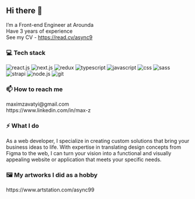## Hi there 👋

I’m a Front-end Engineer at Arounda <br/>
Have 3 years of experience <br/>
See my CV - https://read.cv/async9

### 💻 Tech stack

<div display="flex">
  <img src="https://img.shields.io/badge/react.js-black?style=for-the-badge&logo=react&logoColor=white" alt="react.js"/>
  <img src="https://img.shields.io/badge/next.js-black?style=for-the-badge&logo=next.js&logoColor=white" alt="next.js"/>
  <img src="https://img.shields.io/badge/redux-black?style=for-the-badge&logo=redux&logoColor=white" alt="redux"/>
  <img src="https://img.shields.io/badge/typescript-black?style=for-the-badge&logo=typescript&logoColor=white" alt="typescript"/>
  <img src="https://img.shields.io/badge/javascript-black?style=for-the-badge&logo=javascript&logoColor=white" alt="javascript"/>
  <img src="https://img.shields.io/badge/css-black?style=for-the-badge&logo=css3&logoColor=white" alt="css"/>
  <img src="https://img.shields.io/badge/sass-black?style=for-the-badge&logo=sass&logoColor=white" alt="sass"/>
  <img src="https://img.shields.io/badge/strapi-black?style=for-the-badge&logo=strapi&logoColor=white" alt="strapi"/>
  <img src="https://img.shields.io/badge/node.js-black?style=for-the-badge&logo=node.js&logoColor=white" alt="node.js"/>
  <img src="https://img.shields.io/badge/git-black?style=for-the-badge&logo=git&logoColor=white" alt="git"/>
</div>


### 📫 How to reach me

<div>
  maximzavatyi@gmail.com
  <br />
  https://www.linkedin.com/in/max-z
</div>


### ⚡ What I do 

As a web developer, I specialize in creating custom solutions that bring your business ideas to life. With expertise in translating design concepts from Figma to the web, I can turn your vision into a functional and visually appealing website or application that meets your specific needs.
<br />

  
### 🖼️ My artworks I did as a hobby
<div>
  https://www.artstation.com/async99
</div>
